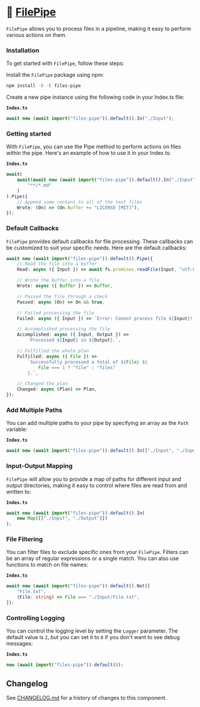 # 🧪 [FilePipe]

`FilePipe` allows you to process files in a pipeline, making it easy to perform
various actions on them.

### Installation

To get started with `FilePipe`, follow these steps:

Install the `FilePipe` package using npm:

```sh
npm install -D -E files-pipe
```

Create a new pipe instance using the following code in your Index.ts file:

**`Index.ts`**

```ts
await new (await import("files-pipe")).default().In("./Input");
```

### Getting started

With `FilePipe`, you can use the Pipe method to perform actions on files within
the pipe. Here's an example of how to use it in your Index.ts:

**`Index.ts`**

```ts
await(
	await(await new (await import("files-pipe")).default().In("./Input")).By(
		"**/*.md"
	)
).Pipe({
	// Append some content to all of the text files
	Wrote: (On) => (On.Buffer += "LICENSE [MIT]"),
});
```

### Default Callbacks

`FilePipe` provides default callbacks for file processing. These callbacks can
be customized to suit your specific needs. Here are the default callbacks:

```ts
await new (await import("files-pipe")).default().Pipe({
	// Read the file into a buffer
	Read: async ({ Input }) => await fs.promises.readFile(Input, "utf-8"),

	// Wrote the buffer into a file
	Wrote: async ({ Buffer }) => Buffer,

	// Passed the file through a check
	Passed: async (On) => On && true,

	// Failed processing the file
	Failed: async ({ Input }) => `Error: Cannot process file ${Input}!`,

	// Accomplished processing the file
	Accomplished: async ({ Input, Output }) =>
		`Processed ${Input} in ${Output}.`,

	// Fulfilled the whole plan
	Fulfilled: async ({ File }) =>
		`Successfully processed a total of ${File} ${
			File === 1 ? "file" : "files"
		}.`,

	// Changed the plan
	Changed: async (Plan) => Plan,
});
```

### Add Multiple Paths

You can add multiple paths to your pipe by specifying an array as the `Path`
variable:

**`Index.ts`**

```ts
await new (await import("files-pipe")).default().In(["./Input", "./Input2"]);
```

### Input-Output Mapping

`FilePipe` will allow you to provide a map of paths for different input and
output directories, making it easy to control where files are read from and
written to:

**`Index.ts`**

```ts
await new (await import("files-pipe")).default().In(
	new Map([["./Input", "./Output"]])
);
```

### File Filtering

You can filter files to exclude specific ones from your `FilePipe`. Filters can
be an array of regular expressions or a single match. You can also use functions
to match on file names:

**`Index.ts`**

```ts
await new (await import("files-pipe")).default().Not([
	"File.txt",
	(File: string) => File === "./Input/File.txt",
]);
```

### Controlling Logging

You can control the logging level by setting the `Logger` parameter. The default
value is `2`, but you can set it to `0` if you don't want to see debug messages:

**`Index.ts`**

```ts
new (await import("files-pipe")).default(0);
```

[FilePipe]: https://npmjs.org/files-pipe

## Changelog

See [CHANGELOG.md](CHANGELOG.md) for a history of changes to this component.
